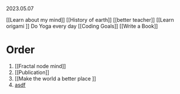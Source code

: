 2023.05.07

[[Learn about my mind]]
[[History of earth]] 
[[better teacher]]
[[Learn origami ]]
Do Yoga every day 
[[Coding Goals]]
[[Write a Book]]
# Order
1. [[Fractal node mind]]
2. [[Publication]]
3. [[Make the world a better place ]]
4. [asdf](obsidian://open?vault=Vomit&file=2024-04-22)